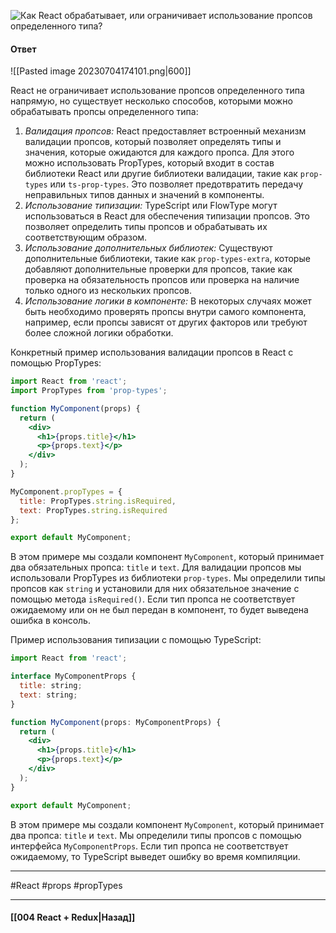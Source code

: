 ![Как React обрабатывает, или ограничивает использование пропсов определенного типа?](https://youtu.be/81yRgVQ1ciM?t=413)

#### Ответ

![[Pasted image 20230704174101.png|600]]

React не ограничивает использование пропсов определенного типа напрямую, но существует несколько способов, которыми можно обрабатывать пропсы определенного типа:

1. *Валидация пропсов:* React предоставляет встроенный механизм валидации пропсов, который позволяет определять типы и значения, которые ожидаются для каждого пропса. Для этого можно использовать PropTypes, который входит в состав библиотеки React или другие библиотеки валидации, такие как `prop-types` или `ts-prop-types`. Это позволяет предотвратить передачу неправильных типов данных и значений в компоненты.
2. *Использование типизации:* TypeScript или FlowType могут использоваться в React для обеспечения типизации пропсов. Это позволяет определить типы пропсов и обрабатывать их соответствующим образом.
3. *Использование дополнительных библиотек:* Существуют дополнительные библиотеки, такие как `prop-types-extra`, которые добавляют дополнительные проверки для пропсов, такие как проверка на обязательность пропсов или проверка на наличие только одного из нескольких пропсов.
4. *Использование логики в компоненте:* В некоторых случаях может быть необходимо проверять пропсы внутри самого компонента, например, если пропсы зависят от других факторов или требуют более сложной логики обработки.

Конкретный пример использования валидации пропсов в React с помощью PropTypes:

```jsx
import React from 'react';
import PropTypes from 'prop-types';

function MyComponent(props) {
  return (
    <div>
      <h1>{props.title}</h1>
      <p>{props.text}</p>
    </div>
  );
}

MyComponent.propTypes = {
  title: PropTypes.string.isRequired,
  text: PropTypes.string.isRequired
};

export default MyComponent;
```

В этом примере мы создали компонент `MyComponent`, который принимает два обязательных пропса: `title` и `text`. Для валидации пропсов мы использовали PropTypes из библиотеки `prop-types`. Мы определили типы пропсов как `string` и установили для них обязательное значение с помощью метода `isRequired()`. Если тип пропса не соответствует ожидаемому или он не был передан в компонент, то будет выведена ошибка в консоль.

Пример использования типизации с помощью TypeScript:

```jsx
import React from 'react';

interface MyComponentProps {
  title: string;
  text: string;
}

function MyComponent(props: MyComponentProps) {
  return (
    <div>
      <h1>{props.title}</h1>
      <p>{props.text}</p>
    </div>
  );
}

export default MyComponent;
```

В этом примере мы создали компонент `MyComponent`, который принимает два пропса: `title` и `text`. Мы определили типы пропсов с помощью интерфейса `MyComponentProps`. Если тип пропса не соответствует ожидаемому, то TypeScript выведет ошибку во время компиляции.

____
#React #props #propTypes 
 
____

#### [[004 React + Redux|Назад]]